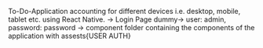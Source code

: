 To-Do-Application accounting for different devices i.e. desktop, mobile, tablet etc. using React Native.
-> Login Page dummy-> user: admin, password: password
-> component folder containing the components of the application with assests{USER AUTH}
